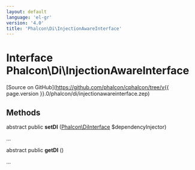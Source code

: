 ```yaml
---
layout: default
language: 'el-gr'
version: '4.0'
title: 'Phalcon\Di\InjectionAwareInterface'
---
```

# Interface **Phalcon\Di\InjectionAwareInterface**

[Source on GitHub](https://github.com/phalcon/cphalcon/tree/v{{ page.version }}.0/phalcon/di/injectionawareinterface.zep)

## Methods

abstract public **setDI** ([Phalcon\DiInterface](Phalcon_DiInterface) $dependencyInjector)

...

abstract public **getDI** ()

...